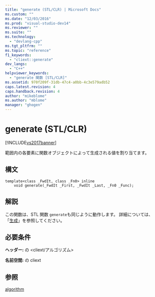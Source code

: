 ```yaml
---
title: "generate (STL/CLR) | Microsoft Docs"
ms.custom: ""
ms.date: "12/03/2016"
ms.prod: "visual-studio-dev14"
ms.reviewer: ""
ms.suite: ""
ms.technology: 
  - "devlang-cpp"
ms.tgt_pltfrm: ""
ms.topic: "reference"
f1_keywords: 
  - "cliext::generate"
dev_langs: 
  - "C++"
helpviewer_keywords: 
  - "generate 関数 [STL/CLR]"
ms.assetid: 970f209f-31db-47c4-a0bb-4c3e579adb52
caps.latest.revision: 4
caps.handback.revision: 4
author: "mikeblome"
ms.author: "mblome"
manager: "ghogen"
---
```

# generate (STL/CLR)
[!INCLUDE[vs2017banner](../assembler/inline/includes/vs2017banner.md)]

範囲内の各要素に関数オブジェクトによって生成される値を割り当てます。  
  
## 構文  
  
```  
template<class _FwdIt, class _Fn0> inline  
    void generate(_FwdIt _First, _FwdIt _Last, _Fn0 _Func);  
```  
  
## 解説  
 この関数は、STL 関数 `generate`も同じように動作します。  詳細については、「[生成](../Topic/generate.md)」を参照してください。  
  
## 必要条件  
 **ヘッダー:** の \<cliext\/アルゴリズム\>  
  
 **名前空間:** の cliext  
  
## 参照  
 [algorithm](../Topic/algorithm%20\(STL-CLR\).md)